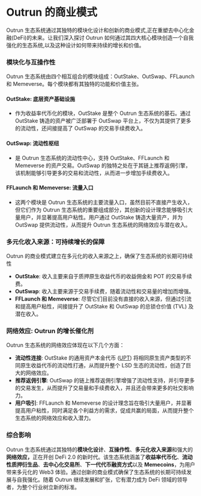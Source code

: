# Outrun 的商业模式

Outrun 生态系统通过其独特的模块化设计和创新的商业模式,正在重塑去中心化金融(DeFi)的未来。让我们深入探讨 Outrun 如何通过其四大核心模块创造一个自我强化的生态系统,以及这种设计如何带来持续的增长和价值。

### **模块化与互操作性**

Outrun 生态系统由四个相互组合的模块组成：OutStake、OutSwap、FFLaunch 和 Memeverse。每个模块都有其独特的功能和价值主张。

#### **OutStake: 底层资产基础设施**

* 作为收益率代币化的模块，OutStake 是整个 Outrun 生态系统的基石。通过 OutStake 铸造的资产被广泛部署于 OutSwap 平台上，不仅为其提供了更多的流动性，还间接提高了 OutSwap 的交易手续费收入。

#### **OutSwap: 流动性枢纽**

* 是 Outrun 生态系统的流动性中心，支持 OutStake、FFLaunch 和 Memeverse 的资产交易。OutSwap 的独特之处在于其链上推荐返佣引擎，该机制能够引导更多的交易和流动性，从而进一步增加手续费收入。

#### **FFLaunch 和 Memeverse: 流量入口**

* 这两个模块是 Outrun 生态系统的主要流量入口，虽然目前不直接产生收入，但它们作为 Outrun 生态系统的重要组成部分，其创新的设计理念能够吸引大量用户，并显著提高用户粘性。用户通过 OutStake 铸造大量资产，并为 OutSwap 提供流动性，从而提升 Outrun 生态系统的网络效应与潜在收入。

### **多元化收入来源：可持续增长的保障**

Outrun 的商业模式建立在多元化的收入来源之上，确保了生态系统的长期可持续性

* **OutStake**: 收入主要来自于质押原生收益代币的收益佣金和 POT 的交易手续费。
* **OutSwap**: 收入主要来源于交易手续费，随着流动性和交易量的增加而增强。
* **FFLaunch 和 Memeverse**: 尽管它们目前没有直接的收入来源，但通过引流和提高用户粘性，间接提升了 OutStake 和 OutSwap 的总锁仓价值 (TVL) 及潜在收入。

### **网络效应: Outrun 的增长催化剂**

Outrun 生态系统的网络效应体现在以下几个方面：

* **流动性连接**: OutStake 的通用资产本金代币 ([UPT](outstake/yield-tokenization/pt.md)) 将相同原生资产类型的不同原生收益代币的流动性打通，从而提升整个 LSD 生态的流动性，创造了巨大的网络效应。
* **推荐返佣引擎**: OutSwap 的链上推荐返佣引擎增强了流动性支持，并引导更多的交易发生，从而提升了交易量和手续费收入，并且还会带来更多的社交影响力。
* **用户吸引**: FFLaunch 和 Memeverse 的设计理念旨在吸引大量用户，并显著提高用户粘性，同时满足各个利益方的需求，促成共赢的局面，从而提升整个生态系统的网络效应和收入潜力。

### **综合影响**

Outrun 生态系统通过其独特的**模块化设计**、**互操作性**、**多元化收入来源**和强大的**网络效应，**&#x6B63;在开创 DeFi 2.0 的新时代。该生态系统涵盖了**收益率代币化**、**流动性质押衍生品**、**去中心化交易所**、**下一代代币融资方式**以及 **Memecoins**，为用户带来多元化的 Web3 体验。通过创新的商业模式确保了生态系统的长期可持续发展与自我强化。随着 Outrun 继续发展和扩张，它有潜力成为 DeFi 领域的领导者，为整个行业树立新的标准。

